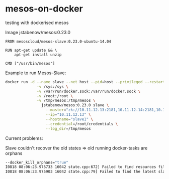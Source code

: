 # mesos-on-docker
testing with dockerised mesos 

Image jstabenow/mesos:0.23.0
```docker
FROM mesoscloud/mesos-slave:0.23.0-ubuntu-14.04

RUN apt-get update && \
    apt-get install unzip

CMD ["/usr/bin/mesos"]
````

Example to run Mesos-Slave:
```sh
docker run -d --name slave --net host --pid=host --privileged --restart always \
              -v /sys:/sys \
              -v /var/run/docker.sock:/var/run/docker.sock \
              -v /root:/root \
              -v /tmp/mesos:/tmp/mesos \
                jstabenow/mesos:0.23.0 slave \
                  --master="zk://10.11.12.13:2181,10.11.12.14:2181,10.11.12.15:2181/mesos" \
                  --ip="10.11.12.13" \
                  --hostname="slave1" \
                  --credential=/root/credentials \
                  --log_dir=/tmp/mesos
```

Current problems:

Slave couldn't recover the old states => old running docker-tasks are orphans
```sh
--docker_kill_orphans="true"
I0818 08:06:23.975733 16042 state.cpp:672] Failed to find resources file '/tmp/mesos/meta/resources/resources.info'
I0818 08:06:23.975903 16042 state.cpp:79] Failed to find the latest slave from '/tmp/mesos/meta'
````
